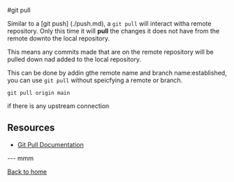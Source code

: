 #git pull 

Similar to a [git push] (./push.md), a `git pull` will interact witha remote repository. Only this time it will **pull** the changes it does not have from the remote downto the local repository.

This means any commits made that are on the remote repository will be pulled down nad added to the local repository. 

This can be done by addin gthe remote name and branch name:established, you can use `git pull` without speicfying a remote or branch.
```
git pull origin main
```

if there is any upstream connection 

## Resources 

- [Git Pull Documentation](https://git-sccm.com/docs/git-pull)

--- mmm

[Back to home](../README.md)